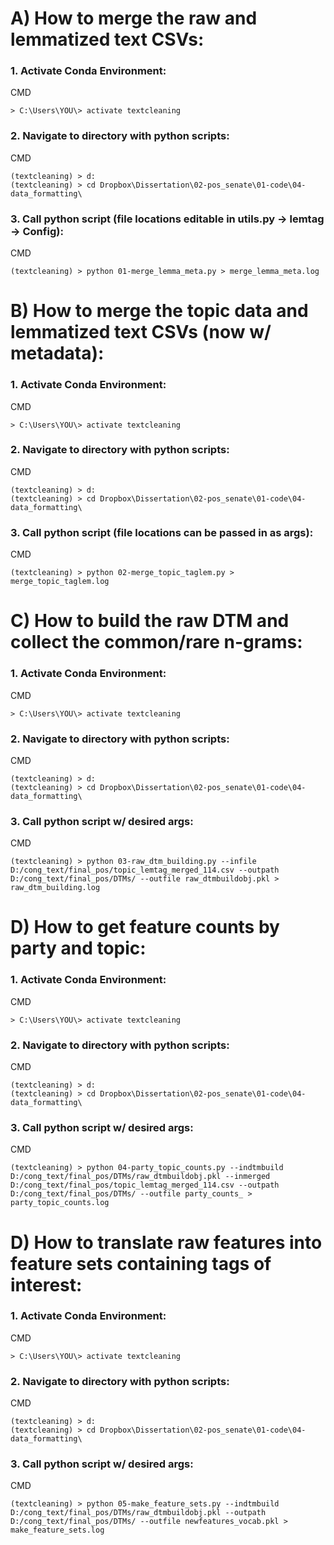 # A) How to merge the raw and lemmatized text CSVs:

### 1. Activate Conda Environment: 
CMD
```
> C:\Users\YOU\> activate textcleaning 
```

### 2. Navigate to directory with python scripts:
CMD
```
(textcleaning) > d:
(textcleaning) > cd Dropbox\Dissertation\02-pos_senate\01-code\04-data_formatting\
```

### 3. Call python script (file locations editable in utils.py -> lemtag -> Config):
CMD
```
(textcleaning) > python 01-merge_lemma_meta.py > merge_lemma_meta.log
```



# B) How to merge the topic data and lemmatized text CSVs (now w/ metadata):

### 1. Activate Conda Environment: 
CMD
```
> C:\Users\YOU\> activate textcleaning 
```

### 2. Navigate to directory with python scripts:
CMD
```
(textcleaning) > d:
(textcleaning) > cd Dropbox\Dissertation\02-pos_senate\01-code\04-data_formatting\
```

### 3. Call python script (file locations can be passed in as args):
CMD
```
(textcleaning) > python 02-merge_topic_taglem.py > merge_topic_taglem.log
```



# C) How to build the raw DTM and collect the common/rare n-grams:

### 1. Activate Conda Environment: 
CMD
```
> C:\Users\YOU\> activate textcleaning 
```

### 2. Navigate to directory with python scripts:
CMD
```
(textcleaning) > d:
(textcleaning) > cd Dropbox\Dissertation\02-pos_senate\01-code\04-data_formatting\
```

### 3. Call python script w/ desired args:
CMD
```
(textcleaning) > python 03-raw_dtm_building.py --infile D:/cong_text/final_pos/topic_lemtag_merged_114.csv --outpath D:/cong_text/final_pos/DTMs/ --outfile raw_dtmbuildobj.pkl > raw_dtm_building.log
```



# D) How to get feature counts by party and topic:

### 1. Activate Conda Environment: 
CMD
```
> C:\Users\YOU\> activate textcleaning 
```

### 2. Navigate to directory with python scripts:
CMD
```
(textcleaning) > d:
(textcleaning) > cd Dropbox\Dissertation\02-pos_senate\01-code\04-data_formatting\
```

### 3. Call python script w/ desired args:
CMD
```
(textcleaning) > python 04-party_topic_counts.py --indtmbuild D:/cong_text/final_pos/DTMs/raw_dtmbuildobj.pkl --inmerged D:/cong_text/final_pos/topic_lemtag_merged_114.csv --outpath D:/cong_text/final_pos/DTMs/ --outfile party_counts_ > party_topic_counts.log
```



# D) How to translate raw features into feature sets containing tags of interest:

### 1. Activate Conda Environment: 
CMD
```
> C:\Users\YOU\> activate textcleaning 
```

### 2. Navigate to directory with python scripts:
CMD
```
(textcleaning) > d:
(textcleaning) > cd Dropbox\Dissertation\02-pos_senate\01-code\04-data_formatting\
```

### 3. Call python script w/ desired args:
CMD
```
(textcleaning) > python 05-make_feature_sets.py --indtmbuild D:/cong_text/final_pos/DTMs/raw_dtmbuildobj.pkl --outpath D:/cong_text/final_pos/DTMs/ --outfile newfeatures_vocab.pkl > make_feature_sets.log
```

